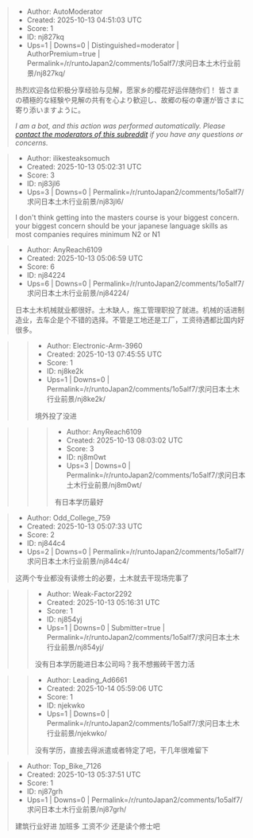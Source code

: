 > - Author: AutoModerator
> - Created: 2025-10-13 04:51:03 UTC
> - Score: 1
> - ID: nj827kq
> - Ups=1 | Downs=0 | Distinguished=moderator | AuthorPremium=true | Permalink=/r/runtoJapan2/comments/1o5alf7/求问日本土木行业前景/nj827kq/
>
> 热烈欢迎各位积极分享经验与见解，愿家乡的樱花好运伴随你们！
> 皆さまの積極的な経験や見解の共有を心より歓迎し、故郷の桜の幸運が皆さまに寄り添いますように。
> 
> *I am a bot, and this action was performed automatically. Please [contact the moderators of this subreddit](/message/compose/?to=/r/runtoJapan2) if you have any questions or concerns.*

> - Author: ilikesteaksomuch
> - Created: 2025-10-13 05:02:31 UTC
> - Score: 3
> - ID: nj83jl6
> - Ups=3 | Downs=0 | Permalink=/r/runtoJapan2/comments/1o5alf7/求问日本土木行业前景/nj83jl6/
>
> I don't think getting into the masters course is your biggest concern. your biggest concern should be your japanese language skills as most companies requires minimum N2 or N1

> - Author: AnyReach6109
> - Created: 2025-10-13 05:06:59 UTC
> - Score: 6
> - ID: nj84224
> - Ups=6 | Downs=0 | Permalink=/r/runtoJapan2/comments/1o5alf7/求问日本土木行业前景/nj84224/
>
> 日本土木机械就业都很好。土木缺人，施工管理职投了就进。机械的话进制造业，去车企是个不错的选择。不管是工地还是工厂，工资待遇都比国内好很多。

>> - Author: Electronic-Arm-3960
>> - Created: 2025-10-13 07:45:55 UTC
>> - Score: 1
>> - ID: nj8ke2k
>> - Ups=1 | Downs=0 | Permalink=/r/runtoJapan2/comments/1o5alf7/求问日本土木行业前景/nj8ke2k/
>>
>> 境外投了没进

>>> - Author: AnyReach6109
>>> - Created: 2025-10-13 08:03:02 UTC
>>> - Score: 3
>>> - ID: nj8m0wt
>>> - Ups=3 | Downs=0 | Permalink=/r/runtoJapan2/comments/1o5alf7/求问日本土木行业前景/nj8m0wt/
>>>
>>> 有日本学历最好

> - Author: Odd_College_759
> - Created: 2025-10-13 05:07:33 UTC
> - Score: 2
> - ID: nj844c4
> - Ups=2 | Downs=0 | Permalink=/r/runtoJapan2/comments/1o5alf7/求问日本土木行业前景/nj844c4/
>
> 这两个专业都没有读修士的必要，土木就去干现场完事了

>> - Author: Weak-Factor2292
>> - Created: 2025-10-13 05:16:31 UTC
>> - Score: 1
>> - ID: nj854yj
>> - Ups=1 | Downs=0 | Submitter=true | Permalink=/r/runtoJapan2/comments/1o5alf7/求问日本土木行业前景/nj854yj/
>>
>> 没有日本学历能进日本公司吗？我不想搬砖干苦力活

>> - Author: Leading_Ad6661
>> - Created: 2025-10-14 05:59:06 UTC
>> - Score: 1
>> - ID: njekwko
>> - Ups=1 | Downs=0 | Permalink=/r/runtoJapan2/comments/1o5alf7/求问日本土木行业前景/njekwko/
>>
>> 没有学历，直接去得派遣或者特定了吧，干几年很难留下

> - Author: Top_Bike_7126
> - Created: 2025-10-13 05:37:51 UTC
> - Score: 1
> - ID: nj87grh
> - Ups=1 | Downs=0 | Permalink=/r/runtoJapan2/comments/1o5alf7/求问日本土木行业前景/nj87grh/
>
> 建筑行业好进 加班多 工资不少 还是读个修士吧
